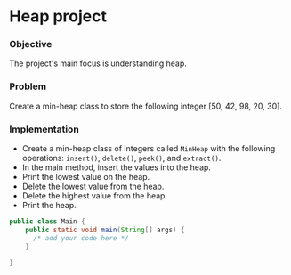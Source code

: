 # Heap project

### Objective
The project's main focus is understanding heap.

### Problem
Create a min-heap class to store the following integer [50, 42, 98, 20, 30].

### Implementation
- Create a min-heap class of integers called `MinHeap` with the following operations: `insert()`, `delete()`, `peek()`, and `extract()`.
- In the main method, insert the values into the heap.
- Print the lowest value on the heap.
- Delete the lowest value from the heap.
- Delete the highest value from the heap.
- Print the heap.     
``` java
public class Main {
    public static void main(String[] args) {
      /* add your code here */
    }

}
```
